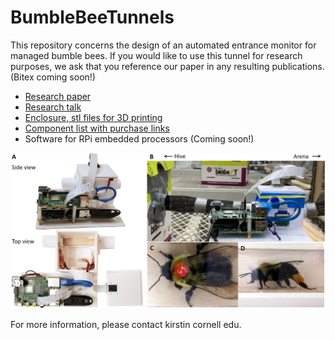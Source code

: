 # BumbleBeeTunnels

This repository concerns the design of an automated entrance monitor for managed bumble bees. If you would like to use this tunnel for research purposes, we ask that you reference our paper in any resulting publications. (Bitex coming soon!) 

* [Research paper](../DARS-SWARM2021_Bumble_Bee_Entrance_Monitor.pdf) 
* [Research talk](https://youtu.be/VGmVxMhBTXY)
* [Enclosure, stl files for 3D printing](../3Dprint/readme.md)
* [Component list with purchase links](../BOM.md)
* Software for RPi embedded processors (Coming soon!)

![Bumblebee Entrance Monitor](/Figs/Overview_v2.png "Overview")

For more information, please contact kirstin <at> cornell <dot> edu.



  
